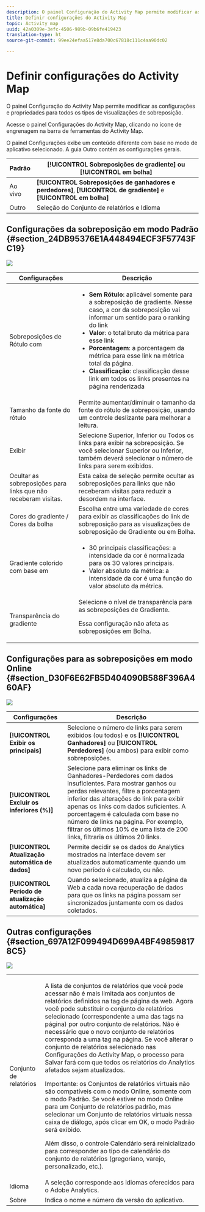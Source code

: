 ```yaml
---
description: O painel Configuração do Activity Map permite modificar as configurações e propriedades para todos os tipos de visualizações de sobreposição.
title: Definir configurações do Activity Map
topic: Activity map
uuid: 42a0309e-3efc-4506-989b-09b6fe419423
translation-type: ht
source-git-commit: 99ee24efaa517e8da700c67818c111c4aa90dc02

---
```



# Definir configurações do Activity Map

O painel Configuração do Activity Map permite modificar as configurações e propriedades para todos os tipos de visualizações de sobreposição.

Acesse o painel Configurações do Activity Map, clicando no ícone de engrenagem na barra de ferramentas do Activity Map.

O painel Configurações exibe um conteúdo diferente com base no modo de aplicativo selecionado. A guia Outro contém as configurações gerais.

| Padrão | **[!UICONTROL Sobreposições de gradiente]** ou **[!UICONTROL em bolha]** |
|---|---|
| Ao vivo | **[!UICONTROL Sobreposições de ganhadores e perdedores]**, **[!UICONTROL de gradiente]** e **[!UICONTROL em bolha]** |
| Outro | Seleção do Conjunto de relatórios e Idioma |

## Configurações da sobreposição em modo Padrão {#section_24DB95376E1A448494ECF3F57743FC19}

![](assets/settings_standard.png)

<table id="table_0244107DE6D142F2A1DA4882E0ED9826"> 
 <thead> 
  <tr> 
   <th colname="col2" class="entry"> Configurações </th> 
   <th colname="col3" class="entry"> Descrição </th> 
  </tr> 
 </thead>
 <tbody> 
  <tr> 
   <td colname="col2"> <span class="uicontrol"> Sobreposições de Rótulo com</span> </td> 
   <td colname="col3"> 
    <ul id="ul_13AD02789F2D4904A35215A8FA230F3E"> 
     <li id="li_8DB71636D2074C69B0D94D3FB0CAFE28"> <b>Sem Rótulo</b>: aplicável somente para a sobreposição de gradiente. Nesse caso, a cor da sobreposição vai informar um sentido para o ranking do link </li> 
     <li id="li_39C98D7EA9514C1D8731B9D21C0E73A6"> <b>Valor</b>: o total bruto da métrica para esse link </li> 
     <li id="li_A5F583E45BCD4F2399398F9DCC7FE382"> <b>Porcentagem</b>: a porcentagem da métrica para esse link na métrica total da página. </li> 
     <li id="li_E4BF7D3B863E4B6C8E737CF29ADA9D67"> <b>Classificação</b>: classificação desse link em todos os links presentes na página renderizada </li> 
    </ul> </td> 
  </tr> 
  <tr> 
   <td colname="col2"> <span class="uicontrol"> Tamanho da fonte do rótulo</span> </td> 
   <td colname="col3"> Permite aumentar/diminuir o tamanho da fonte do rótulo de sobreposição, usando um controle deslizante para melhorar a leitura. </td> 
  </tr> 
  <tr> 
   <td colname="col2"> <span class="uicontrol"> Exibir</span> </td> 
   <td colname="col3">Selecione <span class="uicontrol">Superior</span>, <span class="uicontrol">Inferior</span> ou <span class="uicontrol">Todos os links</span> para exibir na sobreposição. Se você selecionar Superior ou Inferior, também deverá selecionar o número de links para serem exibidos. </td> 
  </tr> 
  <tr> 
   <td colname="col2"> <span class="uicontrol">Ocultar as sobreposições para links que não receberam visitas.</span> </td> 
   <td colname="col3"> Esta caixa de seleção permite ocultar as sobreposições para links que não receberam visitas para reduzir a desordem na interface. </td> 
  </tr> 
  <tr> 
   <td colname="col2"> <span class="uicontrol"> Cores do gradiente / Cores da bolha</span> </td> 
   <td colname="col3">Escolha entre uma variedade de cores para exibir as classificações do link de sobreposição para as visualizações de sobreposição de <span class="uicontrol">Gradiente</span> ou em <span class="uicontrol">Bolha</span>. </td> 
  </tr> 
  <tr> 
   <td colname="col2"> <span class="uicontrol"> Gradiente colorido com base em</span> </td> 
   <td colname="col3"> 
    <ul id="ul_1B5C2A44A9EB465D8B8E9AD91AF79D69"> 
     <li id="li_C983CB68B90B492BB0774254292B5961"> <span class="uicontrol"> 30 principais classificações</span>: a intensidade da cor é normalizada para os 30 valores principais. </li> 
     <li id="li_1E83431C8C734AB0BC82B5A66AED1189"> <span class="uicontrol"> Valor absoluto da métrica</span>: a intensidade da cor é uma função do valor absoluto da métrica. </li> 
    </ul> </td> 
  </tr> 
  <tr> 
   <td colname="col2"> <span class="uicontrol"> Transparência do gradiente</span> </td> 
   <td colname="col3">Selecione o nível de transparência para as sobreposições de Gradiente. <p>Essa configuração não afeta as sobreposições em Bolha. </p> </td> 
  </tr> 
 </tbody> 
</table>

## Configurações para as sobreposições em modo Online {#section_D30F6E62FB5D404090B588F396A460AF}

![](assets/settings_live.png)

| Configurações | Descrição |
|---|---|
| **[!UICONTROL Exibir os principais]** | Selecione o número de links para serem exibidos (ou todos) e os **[!UICONTROL Ganhadores]** ou **[!UICONTROL Perdedores]** (ou ambos) para exibir como sobreposições. |
| **[!UICONTROL Excluir os inferiores (%)]** | Selecione para eliminar os links de Ganhadores-Perdedores com dados insuficientes. Para mostrar ganhos ou perdas relevantes, filtre a porcentagem inferior das alterações do link para exibir apenas os links com dados suficientes. A porcentagem é calculada com base no número de links na página. Por exemplo, filtrar os últimos 10% de uma lista de 200 links, filtraria os últimos 20 links. |
| **[!UICONTROL Atualização automática de dados]** | Permite decidir se os dados do Analytics mostrados na interface devem ser atualizados automaticamente quando um novo período é calculado, ou não. |
| **[!UICONTROL Período de atualização automática]** | Quando selecionado, atualiza a página da Web a cada nova recuperação de dados para que os links na página possam ser sincronizados juntamente com os dados coletados. |

## Outras configurações {#section_697A12F099494D699A4BF498598178C5}

![](assets/settings_other.png)

<table id="table_0F560236F8844FA0928CBB9C50D5ABEF"> 
 <tbody> 
  <tr> 
   <td colname="col1"> Conjunto de relatórios </td> 
   <td colname="col2"> <p>A lista de conjuntos de relatórios que você pode acessar não é mais limitada aos conjuntos de relatórios definidos na tag de página da web. Agora você pode substituir o conjunto de relatórios selecionado (correspondente a uma das tags na página) por outro conjunto de relatórios. Não é necessário que o novo conjunto de relatórios corresponda a uma tag na página. Se você alterar o conjunto de relatórios selecionado nas Configurações do Activity Map, o processo para <span class="uicontrol">Salvar</span> fará com que todos os relatórios do Analytics afetados sejam atualizados. </p> <p> <p>Importante: os Conjuntos de relatórios virtuais não são compatíveis com o modo Online, somente com o modo Padrão. Se você estiver no modo Online para um Conjunto de relatórios padrão, mas selecionar um Conjunto de relatórios virtuais nessa caixa de diálogo, após clicar em <span class="uicontrol">OK</span>, o modo Padrão será exibido. </p> </p> <p>Além disso, o controle Calendário será reinicializado para corresponder ao tipo de calendário do conjunto de relatórios (gregoriano, varejo, personalizado, etc.). </p> </td> 
  </tr> 
  <tr> 
   <td colname="col1"> Idioma </td> 
   <td colname="col2"> A seleção corresponde aos idiomas oferecidos para o Adobe Analytics. </td> 
  </tr> 
  <tr> 
   <td colname="col1"> Sobre </td> 
   <td colname="col2"> Indica o nome e número da versão do aplicativo. </td> 
  </tr> 
 </tbody> 
</table>

